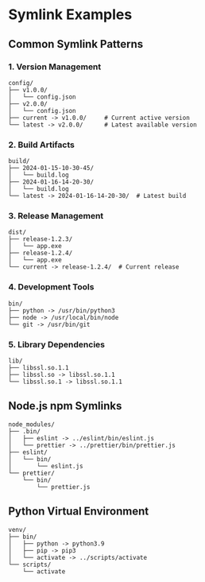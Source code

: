 # Symlink Examples

## Common Symlink Patterns

### 1. Version Management
```
config/
├── v1.0.0/
│   └── config.json
├── v2.0.0/
│   └── config.json
├── current -> v1.0.0/     # Current active version
└── latest -> v2.0.0/      # Latest available version
```

### 2. Build Artifacts
```
build/
├── 2024-01-15-10-30-45/
│   └── build.log
├── 2024-01-16-14-20-30/
│   └── build.log
└── latest -> 2024-01-16-14-20-30/  # Latest build
```

### 3. Release Management
```
dist/
├── release-1.2.3/
│   └── app.exe
├── release-1.2.4/
│   └── app.exe
└── current -> release-1.2.4/  # Current release
```

### 4. Development Tools
```
bin/
├── python -> /usr/bin/python3
├── node -> /usr/local/bin/node
└── git -> /usr/bin/git
```

### 5. Library Dependencies
```
lib/
├── libssl.so.1.1
├── libssl.so -> libssl.so.1.1
└── libssl.so.1 -> libssl.so.1.1
```

## Node.js npm Symlinks
```
node_modules/
├── .bin/
│   ├── eslint -> ../eslint/bin/eslint.js
│   └── prettier -> ../prettier/bin/prettier.js
├── eslint/
│   └── bin/
│       └── eslint.js
└── prettier/
    └── bin/
        └── prettier.js
```

## Python Virtual Environment
```
venv/
├── bin/
│   ├── python -> python3.9
│   ├── pip -> pip3
│   └── activate -> ../scripts/activate
└── scripts/
    └── activate
```
